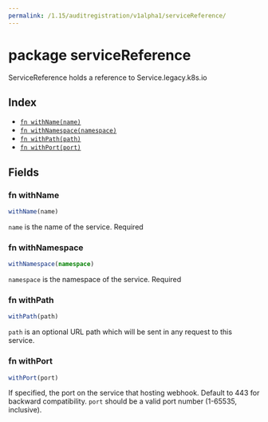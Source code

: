 ```yaml
---
permalink: /1.15/auditregistration/v1alpha1/serviceReference/
---
```


# package serviceReference

ServiceReference holds a reference to Service.legacy.k8s.io

## Index

* [`fn withName(name)`](#fn-withname)
* [`fn withNamespace(namespace)`](#fn-withnamespace)
* [`fn withPath(path)`](#fn-withpath)
* [`fn withPort(port)`](#fn-withport)

## Fields

### fn withName

```ts
withName(name)
```

`name` is the name of the service. Required

### fn withNamespace

```ts
withNamespace(namespace)
```

`namespace` is the namespace of the service. Required

### fn withPath

```ts
withPath(path)
```

`path` is an optional URL path which will be sent in any request to this service.

### fn withPort

```ts
withPort(port)
```

If specified, the port on the service that hosting webhook. Default to 443 for backward compatibility. `port` should be a valid port number (1-65535, inclusive).